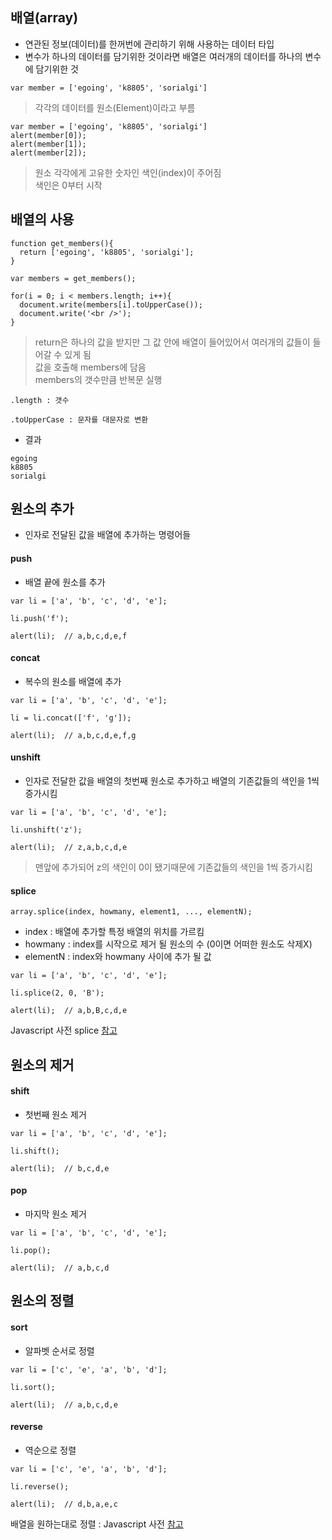 ## 배열(array)
- 연관된 정보(데이터)를 한꺼번에 관리하기 위해 사용하는 데이터 타입
- 변수가 하나의 데이터를 담기위한 것이라면 배열은 여러개의 데이터를 하나의 변수에 담기위한 것
```
var member = ['egoing', 'k8805', 'sorialgi']
```
> 각각의 데이터를 원소(Element)이라고 부름
```
var member = ['egoing', 'k8805', 'sorialgi']
alert(member[0]);
alert(member[1]);
alert(member[2]);
```
> 원소 각각에게 고유한 숫자인 색인(index)이 주어짐<br />색인은 0부터 시작


## 배열의 사용
```
function get_members(){
  return ['egoing', 'k8805', 'sorialgi'];
}

var members = get_members();

for(i = 0; i < members.length; i++){
  document.write(members[i].toUpperCase());   
  document.write('<br />');
}
```
> return은 하나의 값을 받지만 그 값 안에 배열이 들어있어서 여러개의 값들이 들어갈 수 있게 됨<br />값을 호출해 members에 담음<br />members의 갯수만큼 반복문 실행

`.length : 갯수`

`.toUpperCase : 문자를 대문자로 변환`

- 결과
```
egoing
k8805
sorialgi
```


## 원소의 추가
- 인자로 전달된 값을 배열에 추가하는 명령어들
#### push
- 배열 끝에 원소를 추가
```
var li = ['a', 'b', 'c', 'd', 'e'];

li.push('f');

alert(li);  // a,b,c,d,e,f
```

#### concat
- 복수의 원소를 배열에 추가
```
var li = ['a', 'b', 'c', 'd', 'e'];

li = li.concat(['f', 'g']);

alert(li);  // a,b,c,d,e,f,g
```


#### unshift
- 인자로 전달한 값을 배열의 첫번째 원소로 추가하고 배열의 기존값들의 색인을 1씩 증가시킴
```
var li = ['a', 'b', 'c', 'd', 'e'];

li.unshift('z');

alert(li);  // z,a,b,c,d,e
```
> 맨앞에 추가되어 z의 색인이 0이 됐기때문에 기존값들의 색인을 1씩 증가시킴


#### splice
```
array.splice(index, howmany, element1, ..., elementN);
```
- index : 배열에 추가할 특정 배열의 위치를 가르킴
- howmany : index를 시작으로 제거 될 원소의 수 (0이면 어떠한 원소도 삭제X)
- elementN : index와 howmany 사이에 추가 될 값
```
var li = ['a', 'b', 'c', 'd', 'e'];

li.splice(2, 0, 'B');

alert(li);  // a,b,B,c,d,e
```
Javascript 사전 splice [참고](https://opentutorials.org/course/50/110)


## 원소의 제거
#### shift
- 첫번째 원소 제거
```
var li = ['a', 'b', 'c', 'd', 'e'];

li.shift();

alert(li);  // b,c,d,e
```

#### pop
- 마지막 원소 제거
```
var li = ['a', 'b', 'c', 'd', 'e'];

li.pop();

alert(li);  // a,b,c,d
```


## 원소의 정렬
#### sort
- 알파벳 순서로 정렬
```
var li = ['c', 'e', 'a', 'b', 'd'];

li.sort();

alert(li);  // a,b,c,d,e
```

#### reverse
- 역순으로 정렬
```
var li = ['c', 'e', 'a', 'b', 'd'];

li.reverse();

alert(li);  // d,b,a,e,c
```

배열을 원하는대로 정렬 : Javascript 사전 [참고](https://opentutorials.org/course/50/109)
